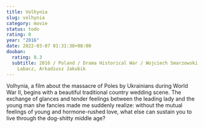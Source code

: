 ```yaml
---
title: Volhynia
slug: volhynia
category: movie
status: todo
rating: 0
year: "2016"
date: 2022-03-07 01:31:38+08:00
douban:
  rating: 8.3
  subtitle: 2016 / Poland / Drama Historical War / Wojciech Smarzowski / Michalina
    Labacz, Arkadiusz Jakubik
---
```


Volhynia, a film about the massacre of Poles by Ukrainians during World War II, begins with a beautiful traditional country wedding scene. The exchange of glances and tender feelings between the leading lady and the young man she fancies made me suddenly realize: without the mutual feelings of young and hormone-rushed love, what else can sustain you to live through the dog-shitty middle age?
